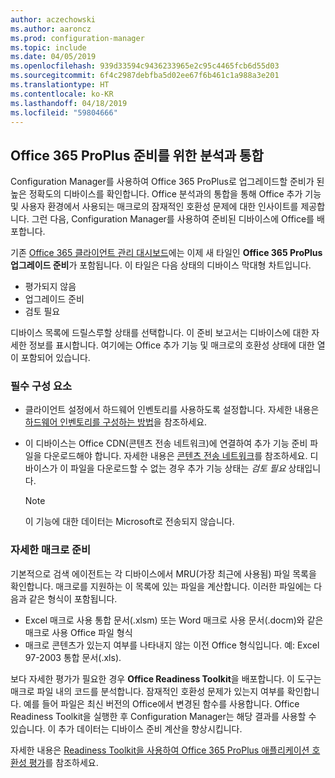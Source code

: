 ```yaml
---
author: aczechowski
ms.author: aaroncz
ms.prod: configuration-manager
ms.topic: include
ms.date: 04/05/2019
ms.openlocfilehash: 939d33594c9436233965e2c95c4465fcb6d55d03
ms.sourcegitcommit: 6f4c2987debfba5d02ee67f6b461c1a988a3e201
ms.translationtype: HT
ms.contentlocale: ko-KR
ms.lasthandoff: 04/18/2019
ms.locfileid: "59804666"
---
```

## <a name="bkmk_o365"></a> Office 365 ProPlus 준비를 위한 분석과 통합
<!--3735402-->

Configuration Manager를 사용하여 Office 365 ProPlus로 업그레이드할 준비가 된 높은 정확도의 디바이스를 확인합니다. Office 분석과의 통합을 통해 Office 추가 기능 및 사용자 환경에서 사용되는 매크로의 잠재적인 호환성 문제에 대한 인사이트를 제공합니다. 그런 다음, Configuration Manager를 사용하여 준비된 디바이스에 Office를 배포합니다. 

기존 [Office 365 클라이언트 관리 대시보드](/sccm/sum/deploy-use/office-365-dashboard#bkmk_o365_readiness)에는 이제 새 타일인 **Office 365 ProPlus 업그레이드 준비**가 포함됩니다. 이 타일은 다음 상태의 디바이스 막대형 차트입니다.
- 평가되지 않음
- 업그레이드 준비
- 검토 필요

디바이스 목록에 드릴스루할 상태를 선택합니다. 이 준비 보고서는 디바이스에 대한 자세한 정보를 표시합니다. 여기에는 Office 추가 기능 및 매크로의 호환성 상태에 대한 열이 포함되어 있습니다. 


### <a name="prerequisites"></a>필수 구성 요소

- 클라이언트 설정에서 하드웨어 인벤토리를 사용하도록 설정합니다. 자세한 내용은 [하드웨어 인벤토리를 구성하는 방법](/sccm/core/clients/manage/inventory/configure-hardware-inventory)을 참조하세요.  

- 이 디바이스는 Office CDN(콘텐츠 전송 네트워크)에 연결하여 추가 기능 준비 파일을 다운로드해야 합니다. 자세한 내용은 [콘텐츠 전송 네트워크](https://docs.microsoft.com/office365/enterprise/content-delivery-networks)를 참조하세요. 디바이스가 이 파일을 다운로드할 수 없는 경우 추가 기능 상태는 *검토 필요* 상태입니다.  

    > [!Note]  
    > 이 기능에 대한 데이터는 Microsoft로 전송되지 않습니다.  


### <a name="bkmk_ort"></a> 자세한 매크로 준비

기본적으로 검색 에이전트는 각 디바이스에서 MRU(가장 최근에 사용됨) 파일 목록을 확인합니다. 매크로를 지원하는 이 목록에 있는 파일을 계산합니다. 이러한 파일에는 다음과 같은 형식이 포함됩니다.
- Excel 매크로 사용 통합 문서(.xlsm) 또는 Word 매크로 사용 문서(.docm)와 같은 매크로 사용 Office 파일 형식  
- 매크로 콘텐츠가 있는지 여부를 나타내지 않는 이전 Office 형식입니다. 예: Excel 97-2003 통합 문서(.xls).

보다 자세한 평가가 필요한 경우 **Office Readiness Toolkit**을 배포합니다. 이 도구는 매크로 파일 내의 코드를 분석합니다. 잠재적인 호환성 문제가 있는지 여부를 확인합니다. 예를 들어 파일은 최신 버전의 Office에서 변경된 함수를 사용합니다. Office Readiness Toolkit을 실행한 후 Configuration Manager는 해당 결과를 사용할 수 있습니다. 이 추가 데이터는 디바이스 준비 계산을 향상시킵니다.

자세한 내용은 [Readiness Toolkit을 사용하여 Office 365 ProPlus 애플리케이션 호환성 평가](http://aka.ms/readinesstoolkit)를 참조하세요.

